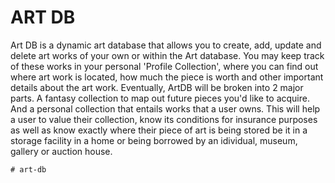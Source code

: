 # ART DB

Art DB is a dynamic art database that allows you to create, add, update and delete art works of your own or within the Art database. 
You may keep track of these works in your personal 'Profile Collection', where you can find out where art work is located, how much the piece is worth and other important details about the art work. 
Eventually, ArtDB will be broken into 2 major parts. A fantasy collection to map out future pieces you'd like to acquire. And a personal collection that entails works that a user owns. This will help a user to value their collection, know its conditions for insurance purposes as well as know exactly where their piece of art is being stored be it in a storage facility in a home or being borrowed by an idividual, museum, gallery or auction house. 


```
# art-db
